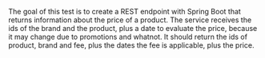 The goal of this test is to create a REST endpoint with Spring Boot that returns information about the price of a product.
The service receives the ids of the brand and the product, plus a date to evaluate the price, because it may change due to promotions and whatnot.
It should return the ids of product, brand and fee, plus the dates the fee is applicable, plus the price.
